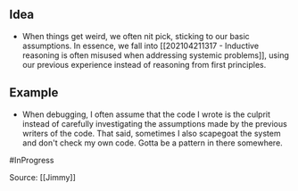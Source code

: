 ## Idea
- When things get weird, we often nit pick, sticking to our basic assumptions. In essence, we fall into [[202104211317 - Inductive reasoning is often misused when addressing systemic problems]], using our previous experience instead of reasoning from first principles. 


## Example
- When debugging, I often assume that the code I wrote is the culprit instead of carefully investigating the assumptions made by the previous writers of the code. That said, sometimes I also scapegoat the system and don't check my own code. Gotta be a pattern in there somewhere. 

#InProgress 

Source: [[Jimmy]]